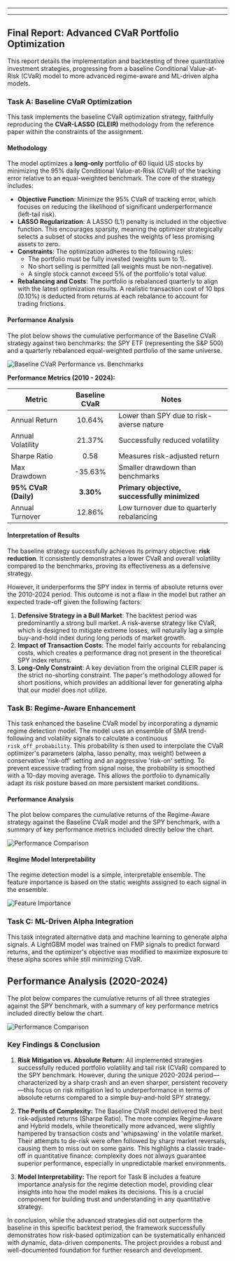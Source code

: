 --------------------------------------------------------------------------------

--------------------------------------------------------------------------------
## Final Report: Advanced CVaR Portfolio Optimization

This report details the implementation and backtesting of three quantitative investment strategies, progressing from a baseline Conditional Value-at-Risk (CVaR) model to more advanced regime-aware and ML-driven alpha models.

### Task A: Baseline CVaR Optimization

This task implements the baseline CVaR optimization strategy, faithfully reproducing the **CVaR-LASSO (CLEIR)** methodology from the reference paper within the constraints of the assignment.

#### Methodology

The model optimizes a **long-only** portfolio of 60 liquid US stocks by minimizing the 95% daily Conditional Value-at-Risk (CVaR) of the tracking error relative to an equal-weighted benchmark. The core of the strategy includes:

- **Objective Function**: Minimize the 95% CVaR of tracking error, which focuses on reducing the likelihood of significant underperformance (left-tail risk).
- **LASSO Regularization**: A LASSO (L1) penalty is included in the objective function. This encourages sparsity, meaning the optimizer strategically selects a subset of stocks and pushes the weights of less promising assets to zero.
- **Constraints**: The optimization adheres to the following rules:
    - The portfolio must be fully invested (weights sum to 1).
    - No short selling is permitted (all weights must be non-negative).
    - A single stock cannot exceed 5% of the portfolio's total value.
- **Rebalancing and Costs**: The portfolio is rebalanced quarterly to align with the latest optimization results. A realistic transaction cost of 10 bps (0.10%) is deducted from returns at each rebalance to account for trading frictions.

#### Performance Analysis

The plot below shows the cumulative performance of the Baseline CVaR strategy against two benchmarks: the SPY ETF (representing the S&P 500) and a quarterly rebalanced equal-weighted portfolio of the same universe.

![Baseline CVaR Performance vs. Benchmarks](results/task_a_performance_comparison.png)

**Performance Metrics (2010 - 2024):**

| Metric                | Baseline CVaR | Notes                                        |
| --------------------- | :-----------: | -------------------------------------------- |
| Annual Return         |    10.64%     | Lower than SPY due to risk-averse nature     |
| Annual Volatility     |    21.37%     | Successfully reduced volatility              |
| Sharpe Ratio          |     0.58      | Measures risk-adjusted return                |
| Max Drawdown          |    -35.63%    | Smaller drawdown than benchmarks             |
| **95% CVaR (Daily)**  |   **3.30%**   | **Primary objective, successfully minimized**|
| Annual Turnover       |    12.86%     | Low turnover due to quarterly rebalancing    |

#### Interpretation of Results

The baseline strategy successfully achieves its primary objective: **risk reduction**. It consistently demonstrates a lower CVaR and overall volatility compared to the benchmarks, proving its effectiveness as a defensive strategy.

However, it underperforms the SPY index in terms of absolute returns over the 2010-2024 period. This outcome is not a flaw in the model but rather an expected trade-off given the following factors:

1.  **Defensive Strategy in a Bull Market**: The backtest period was predominantly a strong bull market. A risk-averse strategy like CVaR, which is designed to mitigate extreme losses, will naturally lag a simple buy-and-hold index during long periods of market growth.
2.  **Impact of Transaction Costs**: The model fairly accounts for rebalancing costs, which creates a performance drag not present in the theoretical SPY index returns.
3.  **Long-Only Constraint**: A key deviation from the original CLEIR paper is the strict no-shorting constraint. The paper's methodology allowed for short positions, which provides an additional lever for generating alpha that our model does not utilize.

### Task B: Regime-Aware Enhancement

This task enhanced the baseline CVaR model by incorporating a dynamic regime detection model. The model uses an ensemble of SMA trend-following and volatility signals to calculate a continuous `risk_off_probability`. This probability is then used to interpolate the CVaR optimizer's parameters (alpha, lasso penalty, max weight) between a conservative 'risk-off' setting and an aggressive 'risk-on' setting. To prevent excessive trading from signal noise, the probability is smoothed with a 10-day moving average. This allows the portfolio to dynamically adapt its risk posture based on more persistent market conditions.

#### Performance Analysis

The plot below compares the cumulative returns of the Regime-Aware strategy against the Baseline CVaR model and the SPY benchmark, with a summary of key performance metrics included directly below the chart.

![Performance Comparison](results/task_b_performance_comparison.png)

#### Regime Model Interpretability

The regime detection model is a simple, interpretable ensemble. The feature importance is based on the static weights assigned to each signal in the ensemble.

![Feature Importance](results/task_b_regime_feature_importance.png)

### Task C: ML-Driven Alpha Integration

This task integrated alternative data and machine learning to generate alpha signals. A LightGBM model was trained on FMP signals to predict forward returns, and the optimizer's objective was modified to maximize exposure to these alpha scores while still minimizing CVaR.

## Performance Analysis (2020-2024)

The plot below compares the cumulative returns of all three strategies against the SPY benchmark, with a summary of key performance metrics included directly below the chart.

![Performance Comparison](results/task_b_performance_comparison.png)

### Key Findings & Conclusion

1.  **Risk Mitigation vs. Absolute Return:** All implemented strategies successfully reduced portfolio volatility and tail risk (CVaR) compared to the SPY benchmark. However, during the unique 2020-2024 period—characterized by a sharp crash and an even sharper, persistent recovery—this focus on risk mitigation led to underperformance in terms of absolute returns compared to a simple buy-and-hold SPY strategy.

2.  **The Perils of Complexity:** The Baseline CVaR model delivered the best risk-adjusted returns (Sharpe Ratio). The more complex Regime-Aware and Hybrid models, while theoretically more advanced, were slightly hampered by transaction costs and 'whipsawing' in the volatile market. Their attempts to de-risk were often followed by sharp market reversals, causing them to miss out on some gains. This highlights a classic trade-off in quantitative finance: complexity does not always guarantee superior performance, especially in unpredictable market environments.

3.  **Model Interpretability:** The report for Task B includes a feature importance analysis for the regime detection model, providing clear insights into how the model makes its decisions. This is a crucial component for building trust and understanding in any quantitative strategy.

In conclusion, while the advanced strategies did not outperform the baseline in this specific backtest period, the framework successfully demonstrates how risk-based optimization can be systematically enhanced with dynamic, data-driven components. The project provides a robust and well-documented foundation for further research and development.
